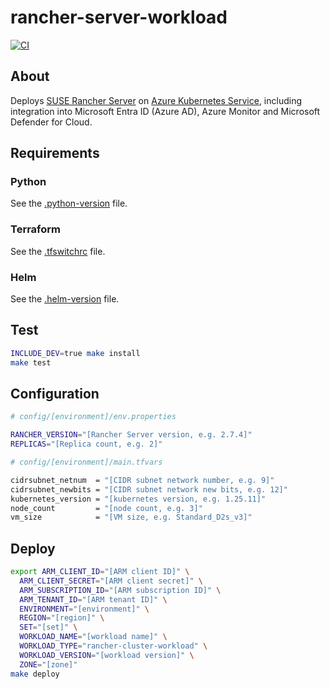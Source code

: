 # rancher-server-workload

[![CI](https://github.com/frontierdigital/rancher-server-workload/actions/workflows/ci.yml/badge.svg)](https://github.com/frontierdigital/rancher-server-workload/actions/workflows/ci.yml)

## About
Deploys [SUSE Rancher Server](https://www.suse.com/solutions/enterprise-container-management) on [Azure Kubernetes Service](https://azure.microsoft.com/en-gb/products/kubernetes-service), including integration into Microsoft Entra ID (Azure AD), Azure Monitor and Microsoft Defender for Cloud.

## Requirements
### Python
See the [.python-version](.python-version) file.

### Terraform
See the [.tfswitchrc](.tfswitchrc) file.

### Helm
See the [.helm-version](.helm-version) file.

## Test
```sh
INCLUDE_DEV=true make install
make test
```

## Configuration
```sh
# config/[environment]/env.properties

RANCHER_VERSION="[Rancher Server version, e.g. 2.7.4]"
REPLICAS="[Replica count, e.g. 2]"
```
```sh
# config/[environment]/main.tfvars

cidrsubnet_netnum  = "[CIDR subnet network number, e.g. 9]"
cidrsubnet_newbits = "[CIDR subnet network new bits, e.g. 12]"
kubernetes_version = "[kubernetes version, e.g. 1.25.11]"
node_count         = "[node count, e.g. 3]"
vm_size            = "[VM size, e.g. Standard_D2s_v3]"
```

## Deploy
```sh
export ARM_CLIENT_ID="[ARM client ID]" \
  ARM_CLIENT_SECRET="[ARM client secret]" \
  ARM_SUBSCRIPTION_ID="[ARM subscription ID]" \
  ARM_TENANT_ID="[ARM tenant ID]" \
  ENVIRONMENT="[environment]" \
  REGION="[region]" \
  SET="[set]" \
  WORKLOAD_NAME="[workload name]" \
  WORKLOAD_TYPE="rancher-cluster-workload" \
  WORKLOAD_VERSION="[workload version]" \
  ZONE="[zone]"
make deploy
```
